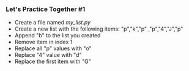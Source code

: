 ### Let's Practice Together \#1 

- Create a file named *my_list.py*
- Create a new list with the following items: "p","k","p" ,"p","4","J","p"
- Append "b" to the list you created
- Remove item in index 1
- Replace all "p" values with "o"
- Replace "4" value with "d"
- Replace the first item with "G"

<div style="text-align:center"><img data-natural-width="340" data-natural-height="234" style="" data-src="https://posteo.de/images/daten.png"/>
